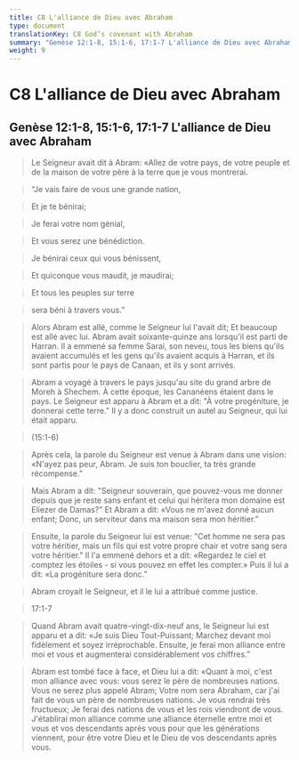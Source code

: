 ```yaml
---
title: C8 L'alliance de Dieu avec Abraham
type: document
translationKey: C8 God’s covenant with Abraham
summary: "Genèse 12:1-8, 15:1-6, 17:1-7 L'alliance de Dieu avec Abraham"
weight: 9
---
```

# C8 L'alliance de Dieu avec Abraham

## Genèse 12:1-8, 15:1-6, 17:1-7 L'alliance de Dieu avec Abraham

>   Le Seigneur avait dit à Abram: «Allez de votre pays, de votre peuple et de la maison de votre père à la terre que je vous montrerai.

>   “Je vais faire de vous une grande nation,

>   Et je te bénirai;

>   Je ferai votre nom génial,

>   Et vous serez une bénédiction.

>   Je bénirai ceux qui vous bénissent,

>   Et quiconque vous maudit, je maudirai;

>   Et tous les peuples sur terre

>   sera béni à travers vous.”

>   Alors Abram est allé, comme le Seigneur lui l'avait dit; Et beaucoup est allé avec lui. Abram avait soixante-quinze ans lorsqu'il est parti de Harran. Il a emmené sa femme Sarai, son neveu, tous les biens qu'ils avaient accumulés et les gens qu'ils avaient acquis à Harran, et ils sont partis pour le pays de Canaan, et ils y sont arrivés.

>   Abram a voyagé à travers le pays jusqu'au site du grand arbre de Moreh à Shechem. À cette époque, les Cananéens étaient dans le pays. Le Seigneur est apparu à Abram et a dit: "À votre progéniture, je donnerai cette terre." Il y a donc construit un autel au Seigneur, qui lui était apparu.

>   (15:1-6)

>   Après cela, la parole du Seigneur est venue à Abram dans une vision: «N'ayez pas peur, Abram. Je suis ton bouclier, ta très grande récompense.”

>   Mais Abram a dit: "Seigneur souverain, que pouvez-vous me donner depuis que je reste sans enfant et celui qui héritera mon domaine est Eliezer de Damas?" Et Abram a dit: «Vous ne m'avez donné aucun enfant; Donc, un serviteur dans ma maison sera mon héritier.”

>   Ensuite, la parole du Seigneur lui est venue: "Cet homme ne sera pas votre héritier, mais un fils qui est votre propre chair et votre sang sera votre héritier." Il l'a emmené dehors et a dit: «Regardez le ciel et comptez les étoiles - si vous pouvez en effet les compter.» Puis il lui a dit: «La progéniture sera donc.”

>   Abram croyait le Seigneur, et il le lui a attribué comme justice.

>   17:1-7

>   Quand Abram avait quatre-vingt-dix-neuf ans, le Seigneur lui est apparu et a dit: «Je suis Dieu Tout-Puissant; Marchez devant moi fidèlement et soyez irréprochable. Ensuite, je ferai mon alliance entre moi et vous et augmenterai considérablement vos chiffres.”

>   Abram est tombé face à face, et Dieu lui a dit: «Quant à moi, c'est mon alliance avec vous: vous serez le père de nombreuses nations. Vous ne serez plus appelé Abram; Votre nom sera Abraham, car j'ai fait de vous un père de nombreuses nations. Je vous rendrai très fructueux; Je ferai des nations de vous et les rois viendront de vous. J'établirai mon alliance comme une alliance éternelle entre moi et vous et vos descendants après vous pour que les générations viennent, pour être votre Dieu et le Dieu de vos descendants après vous.

